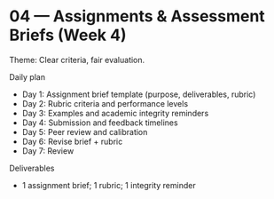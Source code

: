 # 04 — Assignments & Assessment Briefs (Week 4)

Theme: Clear criteria, fair evaluation.

Daily plan
- Day 1: Assignment brief template (purpose, deliverables, rubric)
- Day 2: Rubric criteria and performance levels
- Day 3: Examples and academic integrity reminders
- Day 4: Submission and feedback timelines
- Day 5: Peer review and calibration
- Day 6: Revise brief + rubric
- Day 7: Review

Deliverables
- 1 assignment brief; 1 rubric; 1 integrity reminder
